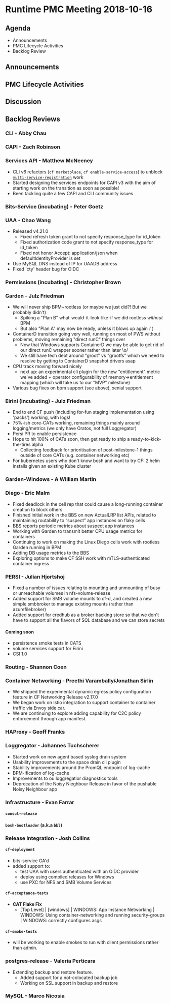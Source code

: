 # Runtime PMC Meeting 2018-10-16

## Agenda

* Announcements
* PMC Lifecycle Activities
* Backlog Review


## Announcements


## PMC Lifecycle Activities


## Discussion


## Backlog Reviews

### CLI - Abby Chau


### CAPI - Zach Robinson


### Services API - Matthew McNeeney

* CLI v6 refactors (`cf marketplace`, `cf enable-service-access`) to unblock [`multi-service-registration`](https://docs.google.com/document/d/1_OBnFCsL3ru43PEXocsCc3EuGaM0YLHjr0iAoXnakt4/edit) work
* Started designing the services endpoints for CAPI v3 with the aim of starting work on the transition as soon as possible!
* Been tackling quite a few CAPI and CLI community issues

### Bits-Service (incubating) - Peter Goetz


### UAA - Chao Wang
- Released v4.21.0
  - Fixed refresh token grant to not specify response_type for id_token
  - Fixed authorization code grant to not specify response_type for id_token
  - Fixed not honor Accept: application/json when defaultIdentityProvider is set
- Use MySQL DNS instead of IP for UAADB address
- Fixed 'cty' header bug for OIDC


### Permissions (incubating) - Christopher Brown


### Garden - Julz Friedman

 - We will never ship BPM+rootless (or maybe we just did?! But we probably didn't)
   - Spiking a "Plan B" what-would-it-look-like-if we did rootless *without* BPM
   - But also "Plan A" may now be ready, unless it blows up again :'(
 - ContainerD transition going very well, running on most of PWS without problems, moving remaining "direct runC" things over
   - Now that Windows supports ContainerD we may be able to get rid of our direct runC wrapper sooner rather than later \o/
   - We still have tech debt around "groot" vs "grootfs" which we need to resolve by getting to ContainerD snapshot drivers asap
 - CPU track moving forward nicely
   - next up: an experimental cli plugin for the new "entitlement" metric we've added + operator configurability of memory->entitlement mapping (which will take us to our "MVP" milestone)
 - Various bug fixes on bpm support (see above), xenial support

### Eirini (incubating) - Julz Friedman

 - End to end CF push (including for-fun staging implementation using 'packs') working, with logs!
 - 75%-ish core-CATs working, remaining things mainly around logging/metrics (we only have Oratos, not full Loggregator)
 - Persi PR to enable persistence
 - Hope to hit 100% of CATs soon, then get ready to ship a ready-to-kick-the-tires alpha
   - Collecting feedback for prioritisation of post-milestone-1 things outside of core CATs (e.g. container networking etc)
 - For kubernetes users who don't know bosh and want to try CF: 2 helm installs given an existing Kube cluster

### Garden-Windows - A William Martin


### Diego - Eric Malm

- Fixed deadlock in the cell rep that could cause a long-running container creation to block others
- Finished initial work in the BBS on new ActualLRP list APIs, related to maintaining routability to “suspect” app instances on flaky cells
- BBS reports periodic metrics about suspect app instances
- Working with Garden to transmit better CPU usage metrics for containers
- Continuing to work on making the Linux Diego cells work with rootless Garden running in BPM
- Adding DB usage metrics to the BBS
- Exploring options to make CF SSH work with mTLS-authenticated container ingress


### PERSI - Julian Hjortshoj

- Fixed a number of issues relating to mounting and unmounting of busy or unreachable volumes in nfs-volume-release
- Added support for SMB volume mounts to cf-d, and created a new simple smbbroker to manage existing mounts (rather than azurefilebroker)
- Added support for credhub as a broker backing store so that we don't have to support all the flavors of SQL database and we can store secrets

#### Coming soon
- persistence smoke tests in CATS
- volume services support for Eirini
- CSI 1.0

### Routing - Shannon Coen


### Container Networking - Preethi Varambally/Jonathan Sirlin
- We shipped the experimental dynamic egress policy configuration feature in CF Networking Release v2.17.0 
- We began work on Istio integration to support container to container traffic via Envoy side car.
- We are continuing to explore adding capability for C2C policy enforcement through app manifest. 

### HAProxy - Geoff Franks


### Loggregator - Johannes Tuchscherer

* Started work on new agent based syslog drain system
* Usability improvements to the space drain cli plugin 
* Stability improvements around the PromQL endpoint of log-cache
* BPM-ification of log-cache
* Improvements to ou loggregatior diagnostics tools
* Deprecation of the Noisy Nieghbour Release in favor of the pushable Noisy Neighbour app


### Infrastructure - Evan Farrar

#### `consul-release`


#### `bosh-bootloader` (a.k.a `bbl`)


### Release Integration - Josh Collins

#### `cf-deployment`
- bits-service GA'd
- added support to:
  - test UAA with users authenticated with an OIDC provider
  - deploy using compiled releases for Windows
  - use PXC for NFS and SMB Volume Services

#### `cf-acceptance-tests`
- **CAT Flake Fix**
  - [Top Level] | [windows] | WINDOWS: App Instance Networking | WINDOWS: Using container-networking and running security-groups | WINDOWS: correctly configures asgs


#### `cf-smoke-tests`
- will be working to enable smokes to run with client permissions rather than admin.


### postgres-release - Valeria Perticara
- Extending backup and restore feature.
  - Added support for a not-colocated backup job
  - Working on SSL support in backup and restore

### MySQL - Marco Nicosia
